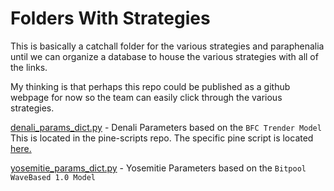 # Folders With Strategies

This is basically a catchall folder for the various strategies and paraphenalia until we can organize a database to house the various strategies with all of the links.

My thinking is that perhaps this repo could be published as a github webpage for now so the team can easily click through the various strategies.

[denali_params_dict.py](strategies/denali_params_dict.py) - Denali Parameters based on the `BFC Trender Model` This is located in the pine-scripts repo. The specific pine script is located [here.](<https://github.com/bfcdev/tradingview-pinescripts/blob/de1af15386c641d67bde7c9696f48c8d3d785c55/APM-Trender-ETH-opt.pine>) 

[yosemitie_params_dict.py](strategies/yosemitie_params_dict.py) - Yosemitie Parameters based on the `Bitpool WaveBased 1.0 Model`